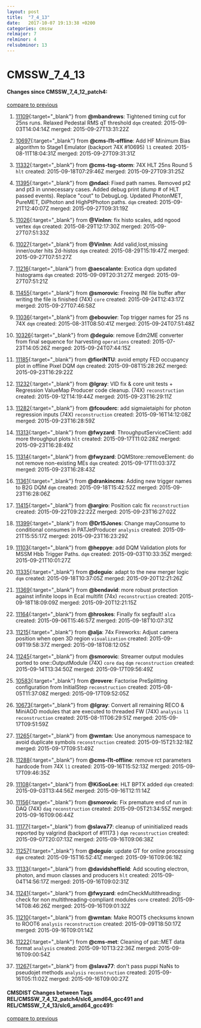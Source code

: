```yaml
---
layout: post
title:  "7_4_13"
date:   2017-10-07 19:13:38 +0200
categories: cmssw
relmajor: 7
relminor: 4
relsubminor: 13
---
```


# CMSSW_7_4_13
#### Changes since CMSSW_7_4_12_patch4:

[compare to previous](https://github.com/cms-sw/cmssw/compare/CMSSW_7_4_12_patch4...CMSSW_7_4_13)



1. [11109](http://github.com/cms-sw/cmssw/pull/11109){:target="_blank"}  from **@mbandrews**: Tightened timing cut for 25ns runs. Relaxed Pedestal RMS qT threshold `dqm`  created: 2015-09-03T14:04:14Z merged: 2015-09-27T13:31:22Z

1. [10697](http://github.com/cms-sw/cmssw/pull/10697){:target="_blank"}  from **@cms-l1t-offline**:  Add HF Minimum Bias algorithm to Stage1 Emulator (backport 74X #10695) `l1`  created: 2015-08-11T18:04:31Z merged: 2015-09-27T09:31:31Z

1. [11332](http://github.com/cms-sw/cmssw/pull/11332){:target="_blank"}  from **@cms-tsg-storm**: 74X HLT 25ns Round 5 `hlt`  created: 2015-09-18T07:29:46Z merged: 2015-09-27T09:31:25Z

1. [11395](http://github.com/cms-sw/cmssw/pull/11395){:target="_blank"}  from **@ndaci**: Fixed path names. Removed pt2 and pt3 in unnecessary cases. Added debug print (dump # of HLT passed events). Replace "cout" to DebugLog. Updated PhotonMET, PureMET, DiPhoton and HighPtPhoton paths. `dqm`  created: 2015-09-21T12:40:07Z merged: 2015-09-27T09:31:19Z

1. [11026](http://github.com/cms-sw/cmssw/pull/11026){:target="_blank"}  from **@VinInn**: fix histo scales, add ngood vertex `dqm`  created: 2015-08-29T12:17:30Z merged: 2015-09-27T07:51:33Z

1. [11027](http://github.com/cms-sw/cmssw/pull/11027){:target="_blank"}  from **@VinInn**: Add valid,lost,missing inner/outer hits 2d-histos `dqm`  created: 2015-08-29T15:19:47Z merged: 2015-09-27T07:51:27Z

1. [11216](http://github.com/cms-sw/cmssw/pull/11216){:target="_blank"}  from **@aescalante**: Exotica dqm updated histograms `dqm`  created: 2015-09-09T20:31:27Z merged: 2015-09-27T07:51:21Z

1. [11455](http://github.com/cms-sw/cmssw/pull/11455){:target="_blank"}  from **@smorovic**: Freeing INI file buffer after writing the file is finished (74X) `core`  created: 2015-09-24T12:43:17Z merged: 2015-09-27T07:46:58Z

1. [11036](http://github.com/cms-sw/cmssw/pull/11036){:target="_blank"}  from **@ebouvier**: Top trigger names for 25 ns 74X `dqm`  created: 2015-08-31T08:50:41Z merged: 2015-09-24T07:51:48Z

1. [10326](http://github.com/cms-sw/cmssw/pull/10326){:target="_blank"}  from **@deguio**: remove Edm2ME converter from final sequence for harvesting `operations`  created: 2015-07-23T14:05:26Z merged: 2015-09-24T07:44:15Z

1. [11185](http://github.com/cms-sw/cmssw/pull/11185){:target="_blank"}  from **@fioriNTU**:  avoid empty FED occupancy plot in offline Pixel DQM `dqm`  created: 2015-09-08T15:28:26Z merged: 2015-09-23T16:29:22Z

1. [11232](http://github.com/cms-sw/cmssw/pull/11232){:target="_blank"}  from **@lgray**: VID fix & core unit tests + Regression ValueMap Producer code cleanup. (74X) `reconstruction`  created: 2015-09-12T14:19:44Z merged: 2015-09-23T16:29:11Z

1. [11282](http://github.com/cms-sw/cmssw/pull/11282){:target="_blank"}  from **@fcouderc**: add sigmaietaiphi for photon regression inputs (74X) `reconstruction`  created: 2015-09-16T14:12:08Z merged: 2015-09-23T16:28:59Z

1. [11313](http://github.com/cms-sw/cmssw/pull/11313){:target="_blank"}  from **@fwyzard**: ThroughputServiceClient: add more throughput plots `hlt`  created: 2015-09-17T11:02:28Z merged: 2015-09-23T16:28:49Z

1. [11314](http://github.com/cms-sw/cmssw/pull/11314){:target="_blank"}  from **@fwyzard**: DQMStore::removeElement: do not remove non-existing MEs `dqm`  created: 2015-09-17T11:03:37Z merged: 2015-09-23T16:28:43Z

1. [11361](http://github.com/cms-sw/cmssw/pull/11361){:target="_blank"}  from **@drankincms**: Adding new trigger names to B2G DQM `dqm`  created: 2015-09-18T15:42:52Z merged: 2015-09-23T16:28:06Z

1. [11415](http://github.com/cms-sw/cmssw/pull/11415){:target="_blank"}  from **@argiro**: Position calc fix `reconstruction`  created: 2015-09-22T09:22:22Z merged: 2015-09-23T16:27:02Z

1. [11399](http://github.com/cms-sw/cmssw/pull/11399){:target="_blank"}  from **@Dr15Jones**: Change mayConsume to conditional consumes in PATJetProducer `analysis`  created: 2015-09-21T15:55:17Z merged: 2015-09-23T16:23:29Z

1. [11103](http://github.com/cms-sw/cmssw/pull/11103){:target="_blank"}  from **@heppye**: add DQM Validation plots for MSSM Hbb Trigger Paths. `dqm`  created: 2015-09-03T10:33:35Z merged: 2015-09-21T10:01:27Z

1. [11335](http://github.com/cms-sw/cmssw/pull/11335){:target="_blank"}  from **@deguio**: adapt to the new merger logic `dqm`  created: 2015-09-18T10:37:05Z merged: 2015-09-20T12:21:26Z

1. [11369](http://github.com/cms-sw/cmssw/pull/11369){:target="_blank"}  from **@bendavid**: more robust protection against infinite loops in Ecal multifit (74x) `reconstruction`  created: 2015-09-18T18:09:09Z merged: 2015-09-20T12:21:15Z

1. [11164](http://github.com/cms-sw/cmssw/pull/11164){:target="_blank"}  from **@hroskes**: Finally fix segfault! `alca`  created: 2015-09-06T15:46:57Z merged: 2015-09-18T10:07:31Z

1. [11215](http://github.com/cms-sw/cmssw/pull/11215){:target="_blank"}  from **@alja**: 74x Fireworks: Adjust camera position when open 3D region `visualization`  created: 2015-09-09T19:58:37Z merged: 2015-09-18T08:12:05Z

1. [11245](http://github.com/cms-sw/cmssw/pull/11245){:target="_blank"}  from **@smorovic**: Streamer output modules ported to one::OutputModule (74X) `core`  `daq`  `dqm`  `reconstruction`  created: 2015-09-14T13:34:50Z merged: 2015-09-17T09:56:49Z

1. [10583](http://github.com/cms-sw/cmssw/pull/10583){:target="_blank"}  from **@rovere**: Factorise PreSplitting configuration from InitialStep `reconstruction`  created: 2015-08-05T11:37:08Z merged: 2015-09-17T09:52:05Z

1. [10673](http://github.com/cms-sw/cmssw/pull/10673){:target="_blank"}  from **@lgray**: Convert all remaining RECO & MiniAOD modules that are executed to threaded FW (74X) `analysis`  `l1`  `reconstruction`  created: 2015-08-11T06:29:51Z merged: 2015-09-17T09:51:59Z

1. [11265](http://github.com/cms-sw/cmssw/pull/11265){:target="_blank"}  from **@wmtan**: Use anonymous namespace to avoid duplicate symbols `reconstruction`  created: 2015-09-15T21:32:18Z merged: 2015-09-17T09:51:49Z

1. [11288](http://github.com/cms-sw/cmssw/pull/11288){:target="_blank"}  from **@cms-l1t-offline**: remove rct parameters hardcode from 74X `l1`  created: 2015-09-16T15:52:13Z merged: 2015-09-17T09:46:35Z

1. [11108](http://github.com/cms-sw/cmssw/pull/11108){:target="_blank"}  from **@KiSooLee**: HLT BPTX added `dqm`  created: 2015-09-03T13:44:56Z merged: 2015-09-16T12:11:14Z

1. [11156](http://github.com/cms-sw/cmssw/pull/11156){:target="_blank"}  from **@smorovic**: Fix premature end of run in DAQ (74X) `daq`  `reconstruction`  created: 2015-09-05T21:34:55Z merged: 2015-09-16T09:06:44Z

1. [11177](http://github.com/cms-sw/cmssw/pull/11177){:target="_blank"}  from **@slava77**: cleanup of uninitialized reads reported by valgrind (backport of #11173 ) `dqm`  `reconstruction`  created: 2015-09-07T20:07:13Z merged: 2015-09-16T09:06:38Z

1. [11257](http://github.com/cms-sw/cmssw/pull/11257){:target="_blank"}  from **@deguio**: update GT for online processing `dqm`  created: 2015-09-15T16:52:41Z merged: 2015-09-16T09:06:18Z

1. [11133](http://github.com/cms-sw/cmssw/pull/11133){:target="_blank"}  from **@davidsheffield**: Add scouting electron, photon, and muon classes and producers `hlt`  created: 2015-09-04T14:56:17Z merged: 2015-09-16T09:02:31Z

1. [11241](http://github.com/cms-sw/cmssw/pull/11241){:target="_blank"}  from **@fwyzard**: edmCheckMultithreading: check for non multithreading-compliant modules `core`  created: 2015-09-14T08:46:26Z merged: 2015-09-16T09:01:32Z

1. [11210](http://github.com/cms-sw/cmssw/pull/11210){:target="_blank"}  from **@wmtan**: Make ROOT5 checksums known to ROOT6 `analysis`  `reconstruction`  created: 2015-09-09T18:50:17Z merged: 2015-09-16T09:01:14Z

1. [11222](http://github.com/cms-sw/cmssw/pull/11222){:target="_blank"}  from **@cms-met**: Cleaning of pat::MET data format `analysis`  created: 2015-09-10T13:22:36Z merged: 2015-09-16T09:00:54Z

1. [11267](http://github.com/cms-sw/cmssw/pull/11267){:target="_blank"}  from **@slava77**: don't pass puppi NaNs to pseudojet methods `analysis`  `reconstruction`  created: 2015-09-16T05:11:02Z merged: 2015-09-16T09:00:27Z

#### CMSDIST Changes between Tags REL/CMSSW_7_4_12_patch4/slc6_amd64_gcc491 and REL/CMSSW_7_4_13/slc6_amd64_gcc491:

[compare to previous](https://github.com/cms-sw/cmsdist/compare/REL/CMSSW_7_4_12_patch4/slc6_amd64_gcc491...REL/CMSSW_7_4_13/slc6_amd64_gcc491)



